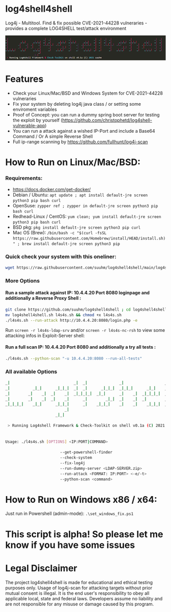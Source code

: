 # log4shell4shell
Log4j - Multitool. Find &amp; fix possible CVE-2021-44228 vulneraries - provides a complete LOG4SHELL test/attack environment

![Thumb](/logo_banner.png )

# Features

- Check your Linux/Mac/BSD and Windows System for CVE-2021-44228 vulneraries
- Fix your system by deleting log4j java class / or setting some enviroment variables 
- Proof of Concept: you can run a dummy spring boot server for testing the exploit by yourself (https://github.com/christophetd/log4shell-vulnerable-app)
- You can run a attack against a wished IP-Port and include a Base64 Command / Or A simple Reverse Shell
- Full ip-range scanning by https://github.com/fullhunt/log4j-scan

# How to Run on Linux/Mac/BSD:

### Requirements:

- https://docs.docker.com/get-docker/
- Debian / Ubuntu: ```apt update ; apt install default-jre screen python3 pip bash curl```
- OpenSuse: ```zypper ref ; zypper in default-jre screen python3 pip bash curl```
- Redhead-Linux / CentOS: ```yum clean; yum install default-jre screen python3 pip bash curl```
- BSD pkg: ```pkg install default-jre screen python3 pip curl```
- Mac OS (Brew): ```/bin/bash -c "$(curl -fsSL https://raw.githubusercontent.com/Homebrew/install/HEAD/install.sh)" ; brew install default-jre screen python3 pip```

### Quick check your system with this oneliner:

```bash
wget https://raw.githubusercontent.com/suuhm/log4shell4shell/main/log4shell4shell.sh -qO- | bash -s -- --check-system
```

### More Options
#### Run a sample attack against IP: 10.4.4.20 Port 8080 loginpage and additionally a Reverse Proxy Shell :

```bash
git clone https://github.com/suuhm/log4shell4shell ; cd log4shell4shell
mv log4shell4shell.sh l4s4s.sh && chmod +x l4s4s.sh
./l4s4s.sh --run-attack http://10.4.4.20:8080/login.php -e
```
Run ```screen -r l4s4s-ldap-srv``` and/or ```screen -r l4s4s-nc-rsh``` to view some attacking infos in Exploit-Server shell: 


#### Run a full scan  IP: 10.4.4.20 Port 8080 and additionally a try all tests :

```bash
./l4s4s.sh --python-scan "-u 10.4.4.20:8080 --run-all-tests"
```


### All available Options

```bash
_|                            _|  _|              _|                  _|  _|  _|  _|              _|                  _|  _|
_|          _|_|      _|_|_|  _|  _|      _|_|_|  _|_|_|      _|_|    _|  _|  _|  _|      _|_|_|  _|_|_|      _|_|    _|  _|
_|        _|    _|  _|    _|  _|_|_|_|  _|_|      _|    _|  _|_|_|_|  _|  _|  _|_|_|_|  _|_|      _|    _|  _|_|_|_|  _|  _|
_|        _|    _|  _|    _|      _|        _|_|  _|    _|  _|        _|  _|      _|        _|_|  _|    _|  _|        _|  _|
_|_|_|_|    _|_|      _|_|_|      _|    _|_|_|    _|    _|    _|_|_|  _|  _|      _|    _|_|_|    _|    _|    _|_|_|  _|  _|
                          _|
                      _|_|

 > Running Log4shell Framework & Check-Toolkit on shell v0.1a (C) 2021 suuhm
 

Usage: ./l4s4s.sh [OPTIONS] <IP:PORT|COMMAND>

                        --get-powershell-finder
                        --check-system
                        --fix-log4j
                        --run-dummy-server <LDAP-SERVER.zip>
                        --run-attack <FORMAT: IP:PORT> <-e/-t>
                        --python-scan <command>

```

# How to Run on Windows x86 / x64:

Just run in Powershell (admin-mode): ``` .\set_windows_fix.ps1 ```


# This script is alpha! So please let me know if you have some issues

# Legal Disclaimer

The project log4shell4shell is made for educational and ethical testing purposes only. Usage of log4j-scan for attacking targets without prior mutual consent is illegal. It is the end user's responsibility to obey all applicable local, state and federal laws. Developers assume no liability and are not responsible for any misuse or damage caused by this program.
